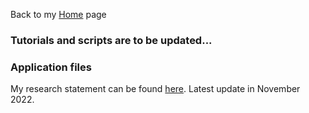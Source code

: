 Back to my [Home](https://liangzhaolz.github.io) page

### Tutorials and scripts are to be updated...

### Application files
My research statement can be found [here](ResearchStatement_liangzhao.pdf). Latest update in November 2022.

